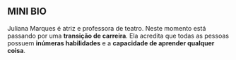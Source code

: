 ## MINI BIO
Juliana Marques é atriz e professora de teatro. Neste momento está passando por uma **transição de carreira**.  Ela acredita que todas as pessoas possuem **inúmeras habilidades** e a **capacidade de aprender qualquer coisa**.
